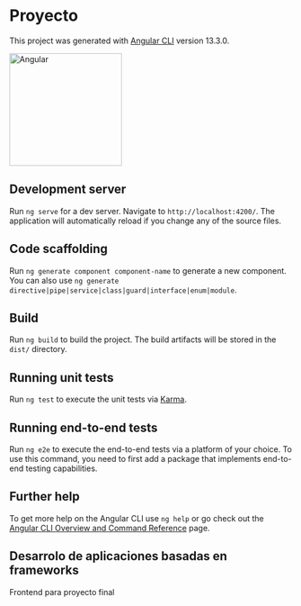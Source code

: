 # Proyecto


This project was generated with [Angular CLI](https://github.com/angular/angular-cli) version 13.3.0.

<div>
<p style = 'align-items:center;'>
  <img src="https://user-images.githubusercontent.com/83378042/161823244-6e32b848-8610-4dcf-aae4-76d170474528.png" alt="Angular" width="200px">
</p>
</div>

## Development server

Run `ng serve` for a dev server. Navigate to `http://localhost:4200/`. The application will automatically reload if you change any of the source files.

## Code scaffolding

Run `ng generate component component-name` to generate a new component. You can also use `ng generate directive|pipe|service|class|guard|interface|enum|module`.

## Build

Run `ng build` to build the project. The build artifacts will be stored in the `dist/` directory.

## Running unit tests

Run `ng test` to execute the unit tests via [Karma](https://karma-runner.github.io).

## Running end-to-end tests

Run `ng e2e` to execute the end-to-end tests via a platform of your choice. To use this command, you need to first add a package that implements end-to-end testing capabilities.

## Further help

To get more help on the Angular CLI use `ng help` or go check out the [Angular CLI Overview and Command Reference](https://angular.io/cli) page.

## Desarrolo de aplicaciones basadas en frameworks

<p> Frontend para proyecto final </p>
